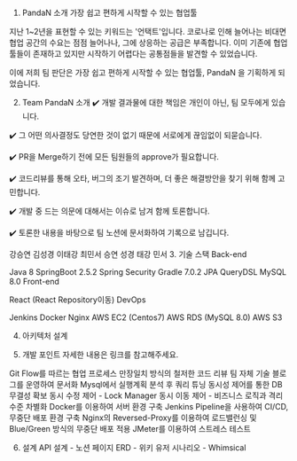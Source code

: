 # 
1. PandaN 소개
가장 쉽고 편하게 시작할 수 있는 협업툴

지난 1~2년을 표현할 수 있는 키워드는 '언택트'입니다.
코로나로 인해 늘어나는 비대면 협업 공간의 수요는 점점 늘어나나, 그에 상응하는 공급은 부족합니다.
이미 기존에 협업툴들이 존재하고 있지만 시작하기 어렵다는 공통점들을 발견할 수 있었습니다.

이에 저희 팀 판단은 가장 쉽고 편하게 시작할 수 있는 협업툴, PandaN 을 기획하게 되었습니다.


2. Team PandaN 소개
✔️ 개발 결과물에 대한 책임은 개인이 아닌, 팀 모두에게 있습니다.

✔️ 그 어떤 의사결정도 당연한 것이 없기 때문에 서로에게 끊임없이 되묻습니다.

✔️ PR을 Merge하기 전에 모든 팀원들의 approve가 필요합니다.

✔️ 코드리뷰를 통해 오타, 버그의 조기 발견하며, 더 좋은 해결방안을 찾기 위해 함께 고민합니다.

✔️ 개발 중 드는 의문에 대해서는 이슈로 남겨 함께 토론합니다.

✔️ 토론한 내용을 바탕으로 팀 노션에 문서화하여 기록으로 남깁니다.


강승연	김성경	이태강	최민서
승연	성경	태강	민서
3. 기술 스택
Back-end

Java 8
SpringBoot 2.5.2
Spring Security
Gradle 7.0.2
JPA
QueryDSL
MySQL 8.0
Front-end

React (React Repository이동)
DevOps

Jenkins
Docker
Nginx
AWS EC2 (Centos7)
AWS RDS (MySQL 8.0)
AWS S3

4. 아키텍처 설계



5. 개발 포인트
자세한 내용은 링크를 참고해주세요.

Git Flow를 따르는 협업 프로세스
만장일치 방식의 철저한 코드 리뷰
팀 자체 기술 블로그를 운영하여 문서화
Mysql에서 실행계획 분석 후 쿼리 튜닝
동시성 제어를 통한 DB 무결성 확보
동시 수정 제어 - Lock Manager
동시 이동 제어 - 비즈니스 로직과 격리 수준 차별화
Docker를 이용하여 서버 환경 구축
Jenkins Pipeline을 사용하여 CI/CD, 무중단 배포 환경 구축
Nginx의 Reversed-Proxy를 이용하여 로드밸런싱 및 Blue/Green 방식의 무중단 배포 적용
JMeter를 이용하여 스트레스 테스트

6. 설계
API 설계 - 노션 페이지
ERD - 위키
유저 시나리오 - Whimsical
